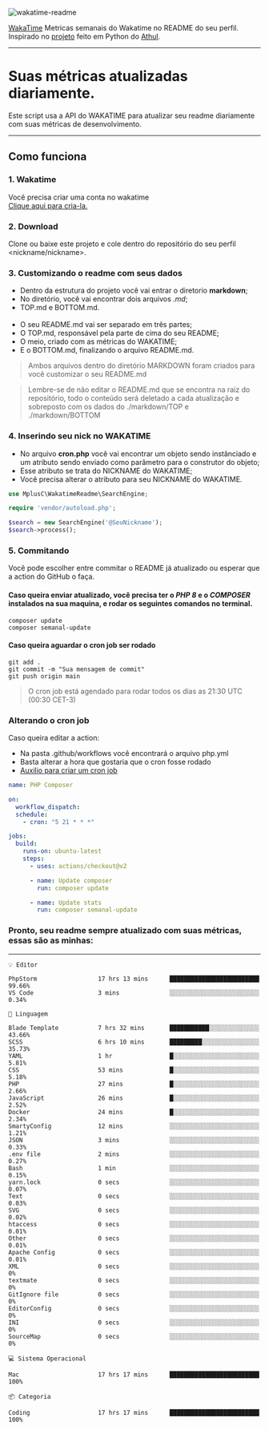 ![wakatime-readme](https://socialify.git.ci/bymatheus/wakatime-readme/image?description=1&descriptionEditable=M%C3%A9tricas%20semanais%20do%20Wakatime%20no%20seu%20README%20de%20perfil.&font=KoHo&forks=1&language=1&owner=1&pattern=Signal&stargazers=1&theme=Dark)

[WakaTime](https://wakatime.com) Metricas semanais do Wakatime no README do seu perfil. <br>
Inspirado no [projeto](https://github.com/athul/waka-readme) feito em Python do [Athul](https://github.com/athul).
___

# Suas métricas atualizadas diariamente.
Este script usa a API do WAKATIME para atualizar seu readme diariamente com suas métricas de desenvolvimento.

___

## Como funciona

### 1. Wakatime
Você precisa criar uma conta no wakatime <br>
[Clique aqui para cria-la.](https://wakatime.com) 

### 2. Download
Clone ou baixe este projeto e cole dentro do repositório do seu perfil <nickname/nickname>.

### 3. Customizando o readme com seus dados
- Dentro da estrutura do projeto você vai entrar o diretorio **markdown**;  
- No diretório, você vai encontrar dois arquivos *.md*;
- TOP.md e BOTTOM.md.
<br><br>
- O seu README.md vai ser separado em três partes; 
- O TOP.md, responsável pela parte de cima do seu README;
- O meio, criado com as métricas do WAKATIME;
- E o BOTTOM.md, finalizando o arquivo README.md.<br>

> Ambos arquivos dentro do diretório MARKDOWN foram criados para você customizar o seu README.md

> Lembre-se de não editar o README.md que se encontra na raiz do repositório, todo o conteúdo será deletado a cada atualização e sobreposto com os dados do ./markdown/TOP e ./markdown/BOTTOM

### 4. Inserindo seu nick no WAKATIME
- No arquivo **cron.php** você vai encontrar um objeto sendo instânciado e um atributo sendo enviado como parâmetro para o construtor do objeto;
- Esse atributo se trata do NICKNAME do WAKATIME;
- Você precisa alterar o atributo para seu NICKNAME do WAKATIME.

```php
use MplusC\WakatimeReadme\SearchEngine;

require 'vendor/autoload.php';

$search = new SearchEngine('@SeuNickname');
$search->process();
```

### 5. Commitando
Você pode escolher entre commitar o README já atualizado ou esperar que a action do GitHub o faça. <br>

#### Caso queira enviar atualizado, você precisa ter o *PHP 8* e o *COMPOSER* instalados na sua maquina, e rodar os seguintes comandos no terminal.
```composer
composer update
composer semanal-update 
```

#### Caso queira aguardar o cron job ser rodado 
```git 
git add .
git commit -m "Sua mensagem de commit"
git push origin main
```

>O cron job está agendado para rodar todos os dias as 21:30 UTC (00:30 CET-3) 

### Alterando o cron job
Caso queira editar a action:

- Na pasta .github/workflows você encontrará o arquivo php.yml
- Basta alterar a hora que gostaria que o cron fosse rodado
- [Auxilio para criar um cron job](https://crontab.guru)

```yml
name: PHP Composer

on:
  workflow_dispatch:
  schedule:
    - cron: "5 21 * * *"

jobs:
  build:
    runs-on: ubuntu-latest
    steps:
      - uses: actions/checkout@v2

      - name: Update composer
        run: composer update

      - name: Update stats
        run: composer semanal-update
```

### Pronto, seu readme sempre atualizado com suas métricas, essas são as minhas:

___
```text
💡 Editor

PhpStorm                 17 hrs 13 mins      █████████████████████████     99.66%
VS Code                  3 mins              ░░░░░░░░░░░░░░░░░░░░░░░░░      0.34%
```
```text
💬 Linguagem

Blade Template           7 hrs 32 mins       ███████████░░░░░░░░░░░░░░     43.66%
SCSS                     6 hrs 10 mins       █████████░░░░░░░░░░░░░░░░     35.73%
YAML                     1 hr                █░░░░░░░░░░░░░░░░░░░░░░░░      5.81%
CSS                      53 mins             █░░░░░░░░░░░░░░░░░░░░░░░░      5.18%
PHP                      27 mins             █░░░░░░░░░░░░░░░░░░░░░░░░      2.66%
JavaScript               26 mins             █░░░░░░░░░░░░░░░░░░░░░░░░      2.52%
Docker                   24 mins             █░░░░░░░░░░░░░░░░░░░░░░░░      2.34%
SmartyConfig             12 mins             ░░░░░░░░░░░░░░░░░░░░░░░░░      1.21%
JSON                     3 mins              ░░░░░░░░░░░░░░░░░░░░░░░░░      0.33%
.env file                2 mins              ░░░░░░░░░░░░░░░░░░░░░░░░░      0.27%
Bash                     1 min               ░░░░░░░░░░░░░░░░░░░░░░░░░      0.15%
yarn.lock                0 secs              ░░░░░░░░░░░░░░░░░░░░░░░░░      0.07%
Text                     0 secs              ░░░░░░░░░░░░░░░░░░░░░░░░░      0.03%
SVG                      0 secs              ░░░░░░░░░░░░░░░░░░░░░░░░░      0.02%
htaccess                 0 secs              ░░░░░░░░░░░░░░░░░░░░░░░░░      0.01%
Other                    0 secs              ░░░░░░░░░░░░░░░░░░░░░░░░░      0.01%
Apache Config            0 secs              ░░░░░░░░░░░░░░░░░░░░░░░░░      0.01%
XML                      0 secs              ░░░░░░░░░░░░░░░░░░░░░░░░░         0%
textmate                 0 secs              ░░░░░░░░░░░░░░░░░░░░░░░░░         0%
GitIgnore file           0 secs              ░░░░░░░░░░░░░░░░░░░░░░░░░         0%
EditorConfig             0 secs              ░░░░░░░░░░░░░░░░░░░░░░░░░         0%
INI                      0 secs              ░░░░░░░░░░░░░░░░░░░░░░░░░         0%
SourceMap                0 secs              ░░░░░░░░░░░░░░░░░░░░░░░░░         0%
```
```text
💻 Sistema Operacional

Mac                      17 hrs 17 mins      █████████████████████████       100%
```
```text
📦 Categoria

Coding                   17 hrs 17 mins      █████████████████████████       100%
```
